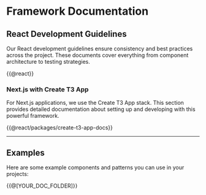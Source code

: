 # **Framework Documentation**

## **React Development Guidelines**

Our React development guidelines ensure consistency and best practices across the project. These documents cover everything from component architecture to testing strategies.

{{@react}}

### **Next.js with Create T3 App**

For Next.js applications, we use the Create T3 App stack. This section provides detailed documentation about setting up and developing with this powerful framework.

{{@react/packages/create-t3-app-docs}}

---

## **Examples**

Here are some example components and patterns you can use in your projects:

{{@[YOUR_DOC_FOLDER]}}
